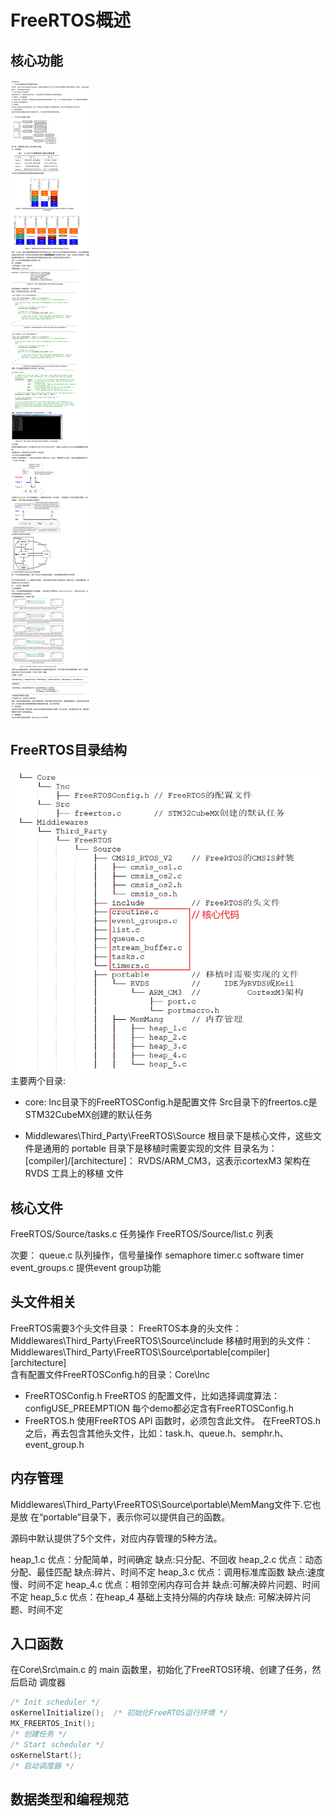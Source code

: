 # FreeRTOS概述

## 核心功能

![alt text](image-2.png)

## FreeRTOS目录结构

![目录结构](image.png)
主要两个目录:

- core:
    Inc目录下的FreeRTOSConfig.h是配置文件
    Src目录下的freertos.c是STM32CubeMX创建的默认任务

- Middlewares\Third_Party\FreeRTOS\Source
    根目录下是核心文件，这些文件是通用的
    portable 目录下是移植时需要实现的文件
    目录名为：[compiler]/[architecture]：
    RVDS/ARM_CM3，这表示cortexM3 架构在RVDS 工具上的移植
文件

## 核心文件

FreeRTOS/Source/tasks.c  任务操作
FreeRTOS/Source/list.c 列表

次要：
queue.c 队列操作，信号量操作 semaphore
timer.c software timer
event_groups.c 提供event group功能

## 头文件相关

FreeRTOS需要3个头文件目录：
    FreeRTOS本身的头文件：
        Middlewares\Third_Party\FreeRTOS\Source\include
    移植时用到的头文件：
        Middlewares\Third_Party\FreeRTOS\Source\portable\[compiler]\[architecture]  
    含有配置文件FreeRTOSConfig.h的目录：Core\Inc

- FreeRTOSConfig.h
    FreeRTOS 的配置文件，比如选择调度算法：
    configUSE_PREEMPTION
    每个demo都必定含有FreeRTOSConfig.h
- FreeRTOS.h
    使用FreeRTOS API 函数时，必须包含此文件。
    在FreeRTOS.h 之后，再去包含其他头文件，比如：task.h、queue.h、semphr.h、event_group.h

## 内存管理

Middlewares\Third_Party\FreeRTOS\Source\portable\MemMang文件下.它也是放
在“portable”目录下，表示你可以提供自己的函数。

源码中默认提供了5个文件，对应内存管理的5种方法。

heap_1.c   优点：分配简单，时间确定                缺点:只分配、不回收
heap_2.c 优点：动态分配、最佳匹配                缺点:碎片、时间不定
heap_3.c 优点：调用标准库函数                    缺点:速度慢、时间不定
heap_4.c 优点：相邻空闲内存可合并                缺点:可解决碎片问题、时间不定
heap_5.c 优点：在heap_4 基础上支持分隔的内存块    缺点:  可解决碎片问题、时间不定

## 入口函数

在Core\Src\main.c 的 main 函数里，初始化了FreeRTOS环境、创建了任务，然后启动
调度器

```c
/* Init scheduler */ 
osKernelInitialize();  /* 初始化FreeRTOS运行环境 */ 
MX_FREERTOS_Init();    
/* 创建任务 */ 
/* Start scheduler */ 
osKernelStart();       
/* 启动调度器 */ 
```

## 数据类型和编程规范
